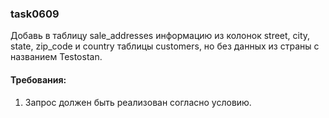 
### task0609

Добавь в таблицу sale_addresses информацию из колонок street, city, state, zip_code и country таблицы customers, но без данных из страны с названием Testostan.


#### Требования:
1.	Запрос должен быть реализован согласно условию.

